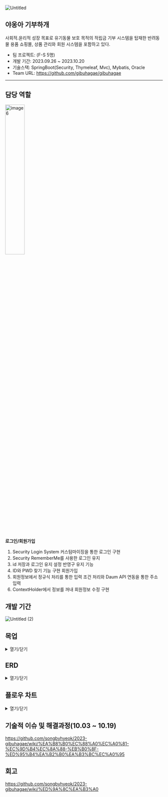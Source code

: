 ![Untitled](https://github.com/songbyhyeok/2023-HicodingGroupware/assets/63230518/01d0a30c-a5f9-4736-86b6-cdc39c79ccea)

## 야옹아 기부하개
사회적.윤리적 성장 목표로 유기동물 보호 목적의 적립금 기부 시스템을 탑재한 반려동물 용품 쇼핑몰, 상품 관리와 회원 시스템을 포함하고 있다. 

* 팀 프로젝트: (F-S 5명)
* 개발 기간: 2023.09.26 ~ 2023.10.20
* 기술스택: SpringBoot(Security, Thymeleaf, Mvc), Mybatis, Oracle
* Team URL: https://github.com/gibuhagae/gibuhagae

---
  
## 담당 역할
<img src="https://github.com/songbyhyeok/2023-HicodingGroupware/assets/63230518/3c381ea7-b057-4234-94a4-c64bb1eaf835" style="width:35%; height:35%;" alt="image6">

**로그인/회원가입**
  1. Security Login System 커스텀마이징을 통한 로그인 구현 
  2. Security RememberMe를 사용한 로그인 유지
  3. id 저장과 로그인 유지 설정 반영구 유지 기능 
  4. ID와 PWD 찾기 기능 구현 회원가입 
  5. 회원정보에서 정규식 처리를 통한 입력 조건 처리와 Daum API 연동을 통한 주소 입력
  6. ContextHolder에서 정보를 꺼내 회원정보 수정 구현

## 개발 기간
![Untitled (2)](https://github.com/songbyhyeok/2023-HicodingGroupware/assets/63230518/3820f3b8-a5c5-42f9-a757-a7ebc68210c4)

## 목업
<details>
<summary>열기/닫기</summary>
<div markdown="1"> 

![사용자-로그인페이지](https://github.com/user-attachments/assets/0027feb1-8e4f-4f7b-8288-287fbf2cfbe6)
![사용자-로그인정보찾기](https://github.com/user-attachments/assets/e24a42ef-ef49-4158-a81f-f4f49e68d031)
![사용자-회원가입](https://github.com/user-attachments/assets/55e3c059-4106-4dcb-b579-ff89f86fb79b)
![주문내역 조회](https://github.com/user-attachments/assets/9a12d858-c655-4192-8fa3-3475c9c09446)
![취소 반품 교환 내역](https://github.com/user-attachments/assets/aa14f016-bb85-474c-9749-fd20c8be76b0)
![회원정보 수정](https://github.com/user-attachments/assets/684648cb-069b-4d8a-bf01-e5b3ca22c2a6)
![관심상품](https://github.com/user-attachments/assets/07eef267-82f3-42fb-9cc3-fcd92841e2ca)
![최근 본 상품](https://github.com/user-attachments/assets/efd528c4-7ca7-4fc0-a26b-4f6118894daa)
![적립금](https://github.com/user-attachments/assets/999cfc5a-7630-403c-b4c3-471853e8cba5)

</div>
</details>

## ERD
<details>
<summary>열기/닫기</summary>
<div markdown="1">       

![Untitled (5)](https://github.com/songbyhyeok/2023-HicodingGroupware/assets/63230518/d2757563-f2b1-4b93-ab5a-6598ed88078d)

</div>
</details>

## 플로우 차트
<details>
<summary>열기/닫기</summary>
<div markdown="1"> 


</div>
</details>

## 기술적 이슈 및 해결과정(10.03 ~ 10.19)
https://github.com/songbyhyeok/2023-gibuhagae/wiki/%EA%B8%B0%EC%88%A0%EC%A0%81-%EC%9D%B4%EC%8A%88-%EB%B0%8F-%ED%95%B4%EA%B2%B0%EA%B3%BC%EC%A0%95

## 회고
https://github.com/songbyhyeok/2023-gibuhagae/wiki/%ED%9A%8C%EA%B3%A0

